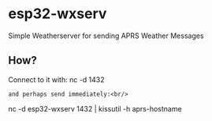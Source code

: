 # esp32-wxserv
Simple Weatherserver for sending APRS Weather Messages

## How?
Connect to it with: nc -d <ipaddress> 1432 <br/>

	and perhaps send immediately:<br/>
nc -d esp32-wxserv 1432 | kissutil -h aprs-hostname


